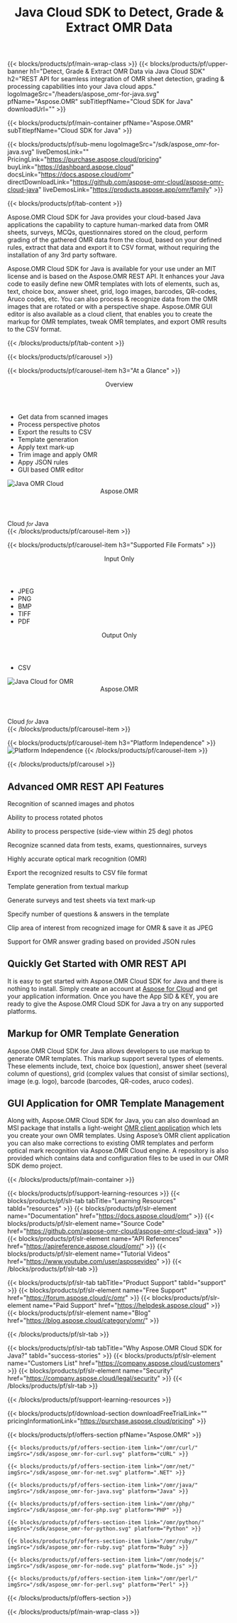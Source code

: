 ﻿---
title: Java Cloud SDK to Detect, Grade & Extract OMR Data 
description: REST API for seamless integration of OMR sheet detection, grading & processing capabilities into your Java cloud apps
weight: 30
url: /java
---

{{< blocks/products/pf/main-wrap-class >}}
{{< blocks/products/pf/upper-banner h1="Detect, Grade & Extract OMR Data via Java Cloud SDK" h2="REST API for seamless integration of OMR sheet detection, grading & processing capabilities into your Java cloud apps." logoImageSrc="/headers/aspose_omr-for-java.svg" pfName="Aspose.OMR" subTitlepfName="Cloud SDK for Java" downloadUrl="" >}}

{{< blocks/products/pf/main-container pfName="Aspose.OMR" subTitlepfName="Cloud SDK for Java" >}}

{{< blocks/products/pf/sub-menu logoImageSrc="/sdk/aspose_omr-for-java.svg" liveDemosLink="" PricingLink="https://purchase.aspose.cloud/pricing" buyLink="https://dashboard.aspose.cloud" docsLink="https://docs.aspose.cloud/omr" directDownloadLink="https://github.com/aspose-omr-cloud/aspose-omr-cloud-java" liveDemosLink="https://products.aspose.app/omr/family" >}}

{{< blocks/products/pf/tab-content >}}
<p>Aspose.OMR Cloud SDK for Java provides your cloud-based Java applications the capability to capture human-marked data from OMR sheets, surveys, MCQs, questionnaires stored on the cloud, perform grading of the gathered OMR data from the cloud, based on your defined rules, extract that data and export it to CSV format, without requiring the installation of any 3rd party software.</p>
<p>Aspose.OMR Cloud SDK for Java is available for your use under an MIT license and is based on the Aspose.OMR REST API. It enhances your Java code to easily define new OMR templates with lots of elements, such as, text, choice box, answer sheet, grid, logo images, barcodes, QR-codes, Aruco codes, etc. You can also process & recognize data from the OMR images that are rotated or with a perspective shape. Aspose.OMR GUI editor is also available as a cloud client, that enables you to create the markup for OMR templates, tweak OMR templates, and export OMR results to the CSV format.</p>
{{< /blocks/products/pf/tab-content >}}

<!--Diagrams Start-->
{{< blocks/products/pf/carousel >}}

{{< blocks/products/pf/carousel-item h3="At a Glance"  >}}
<div class="diagram1 d1-cloud">
<div class="d1-row">
<div class="d1-col d1-left"> </div>
<!--/left-->
<div class="d1-col d1-right"><header><i class="fa fa-barcode"> </i>Overview</header><ul><li>Get data from scanned images</li>
<li>Process perspective photos</li>
<li>Export the results to CSV</li>
<li>Template generation</li>
<li>Apply text mark-up</li>
<li>Trim image and apply OMR</li>
<li>Appy JSON rules</li>
<li>GUI based OMR editor</li>
</ul></div>
<!--/right--></div>
<!--/row-->
<div class="d1-logo"><img src="/sdk/aspose_omr-for-java.svg" alt="Java OMR Cloud"><header>Aspose.OMR</header><footer>Cloud <small> <em>for </em> </small>Java</footer></div>
<!--/logo--></div>
<!--/diagram1-->
{{< /blocks/products/pf/carousel-item >}}

{{< blocks/products/pf/carousel-item h3="Supported File Formats" >}}
<div class="diagram1 d2  d1-cloud">
<div class="d1-row">
<div class="d1-col d1-left"><header><i class="fa fa-long-arrow-down"> </i>Input Only</header><ul><li>JPEG</li>
<li>PNG</li>
<li>BMP</li>
<li>TIFF</li>
<li>PDF</li>
</ul></div>
<!--/left-->
<div class="d1-col d1-right"><header><i class="fa  fa-mail-forward"> </i>Output Only</header><ul><li>CSV</li>
</ul></div>
<!--/right--></div>
<!--/row-->
<div class="d1-logo"><img src="/sdk/aspose_omr-for-java.svg" alt="Java Cloud for OMR"><header>Aspose.OMR</header><footer>Cloud <small> <em>for </em> </small>Java</footer></div>
<!--/logo--></div>
<!--/diagram2-->
{{< /blocks/products/pf/carousel-item >}}


{{< blocks/products/pf/carousel-item h3="Platform Independence" >}}
<img title="Platform Independence" src="/supported-platform-min.png" alt="Platform Independence">
{{< /blocks/products/pf/carousel-item >}}

{{< /blocks/products/pf/carousel >}}
<!--Diagrams End-->

<!--Feature-section Start-->
<div class="container-fluid features-section bg-gray singleproduct"><a id="features" class="anchor" name="features"></a> 
<div class="row">
<div class="container">
<h2 class="pr-ft">Advanced OMR REST API Features</h2>
<p> </p>
<div class="col-lg-4"><em class="fa fa-image ico-blue fa-2x col-lg-2"> </em>
<p class="col-lg-10">Recognition of scanned images and photos</p>
</div>
<div class="col-lg-4"><em class="fa fa-circle-o ico-blue fa-2x col-lg-2"> </em>
<p class="col-lg-10">Ability to process rotated photos</p>
</div>
<div class="col-lg-4"><em class="fa fa-random ico-blue fa-2x col-lg-2"> </em>
<p class="col-lg-10">Ability to process perspective (side-view within 25 deg) photos</p>
</div>
<div class="col-lg-4"><em class="fa fa-line-chart ico-blue fa-2x col-lg-2"> </em>
<p class="col-lg-10">Recognize scanned data from tests, exams, questionnaires, surveys</p>
</div>
<div class="col-lg-4"><em class="fa fa-pencil-square-o ico-blue fa-2x col-lg-2"> </em>
<p class="col-lg-10">Highly accurate optical mark recognition (OMR)</p>
</div>
<div class="col-lg-4"><em class="fa fa-undo ico-blue fa-2x col-lg-2"> </em>
<p class="col-lg-10">Export the recognized results to CSV file format</p>
</div>
<div class="col-lg-4"><em class="fa fa-file-text-o ico-blue fa-2x col-lg-2"> </em>
<p class="col-lg-10">Template generation from textual markup</p>
</div>
<div class="col-lg-4"><em class="fa fa-barcode ico-blue fa-2x col-lg-2"> </em>
<p class="col-lg-10">Generate surveys and test sheets via text mark-up</p>
</div>
<div class="col-lg-4"><em class="fa fa-file-pdf-o ico-blue fa-2x col-lg-2"> </em>
<p class="col-lg-10">Specify number of questions & answers in the template</p>
</div>
<div class="col-lg-4"><em class="fa fa-compress  ico-blue fa-2x col-lg-2"> </em>
<p class="col-lg-10">Clip area of interest from recognized image for OMR & save it as JPEG</p>
</div>
<div class="col-lg-4"><em class="fa fa-magic ico-blue fa-2x col-lg-2"> </em>
<p class="col-lg-10">Support for OMR answer grading based on provided JSON rules</p>
</div>
</div>
</div>
<div class="row">
<div class="container">
<div class="col-lg-12">
<h2 class="h2title">Quickly Get Started with OMR REST API</h2>
<p>It is easy to get started with Aspose.OMR Cloud SDK for Java and there is nothing to install. Simply create an account at <a href="https://dashboard.aspose.cloud/#/apps">Aspose for Cloud</a> and get your application information. Once you have the App SID & KEY, you are ready to give the Aspose.OMR Cloud SDK for Java a try on any supported platforms.</p>
</div>
<div class="col-lg-12">
<h2 class="h2title">Markup for OMR Template Generation</h2>
<p>Aspose.OMR Cloud SDK for Java allows developers to use markup to generate OMR templates. This markup support several types of elements. These elements include, text, choice box (question), answer sheet (several column of questions), grid (complex values that consist of similar sections), image (e.g. logo), barcode (barcodes, QR-codes, aruco codes).</p>
</div>
<div class="col-lg-12">
<h2 class="h2title">GUI Application for OMR Template Management</h2>
<p>Along with, Aspose.OMR Cloud SDK for Java, you can also download an MSI package that installs a light-weight <a href="https://github.com/aspose-omr-cloud/aspose-omr-cloud-dotnet/tree/master/Aspose.OMR.Client">OMR client application</a> which lets you create your own OMR templates. Using Aspose’s OMR client application you can also make corrections to existing OMR templates and perform optical mark recognition via Aspose.OMR Cloud engine. A repository is also provided which contains data and configuration files to be used in our OMR SDK demo project.</p>
</div>
</div>
</div>
</div>


<!--Feature-section End-->

{{< /blocks/products/pf/main-container >}}

{{< blocks/products/pf/support-learning-resources >}}
{{< blocks/products/pf/slr-tab tabTitle="Learning Resources" tabId="resources" >}}
{{< blocks/products/pf/slr-element name="Documentation" href="https://docs.aspose.cloud/omr" >}}
{{< blocks/products/pf/slr-element name="Source Code" href="https://github.com/aspose-omr-cloud/aspose-omr-cloud-java" >}}
{{< blocks/products/pf/slr-element name="API References" href="https://apireference.aspose.cloud/omr/" >}}
{{< blocks/products/pf/slr-element name="Tutorial Videos" href="https://www.youtube.com/user/asposevideo" >}}
{{< /blocks/products/pf/slr-tab >}}

{{< blocks/products/pf/slr-tab tabTitle="Product Support" tabId="support" >}}
{{< blocks/products/pf/slr-element name="Free Support" href="https://forum.aspose.cloud/c/omr" >}}
{{< blocks/products/pf/slr-element name="Paid Support" href="https://helpdesk.aspose.cloud" >}}
{{< blocks/products/pf/slr-element name="Blog" href="https://blog.aspose.cloud/category/omr/" >}}

{{< /blocks/products/pf/slr-tab >}}

{{< blocks/products/pf/slr-tab tabTitle="Why Aspose.OMR Cloud SDK for Java?" tabId="success-stories" >}}
{{< blocks/products/pf/slr-element name="Customers List" href="https://company.aspose.cloud/customers" >}}
{{< blocks/products/pf/slr-element name="Security" href="https://company.aspose.cloud/legal/security" >}}
{{< /blocks/products/pf/slr-tab >}}

{{< /blocks/products/pf/support-learning-resources >}}

{{< blocks/products/pf/download-section downloadFreeTrialLink="" pricingInformationLink="https://purchase.aspose.cloud/pricing" >}}

{{< blocks/products/pf/offers-section pfName="Aspose.OMR" >}}

    {{< blocks/products/pf/offers-section-item link="/omr/curl/" imgSrc="/sdk/aspose_omr-for-curl.svg" platform="cURL" >}}
	
    {{< blocks/products/pf/offers-section-item link="/omr/net/" imgSrc="/sdk/aspose_omr-for-net.svg" platform=".NET" >}}
	
    {{< blocks/products/pf/offers-section-item link="/omr/java/" imgSrc="/sdk/aspose_omr-for-java.svg" platform="Java" >}}
	
    {{< blocks/products/pf/offers-section-item link="/omr/php/" imgSrc="/sdk/aspose_omr-for-php.svg" platform="PHP" >}}
	
    {{< blocks/products/pf/offers-section-item link="/omr/python/" imgSrc="/sdk/aspose_omr-for-python.svg" platform="Python" >}}
	
    {{< blocks/products/pf/offers-section-item link="/omr/ruby/" imgSrc="/sdk/aspose_omr-for-ruby.svg" platform="Ruby" >}}
	
    {{< blocks/products/pf/offers-section-item link="/omr/nodejs/" imgSrc="/sdk/aspose_omr-for-node.svg" platform="Node.js" >}}
	
	{{< blocks/products/pf/offers-section-item link="/omr/perl/" imgSrc="/sdk/aspose_omr-for-perl.svg" platform="Perl" >}}
	
{{< /blocks/products/pf/offers-section >}}


{{< /blocks/products/pf/main-wrap-class >}}
